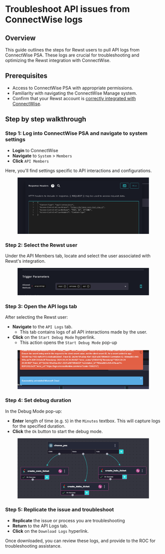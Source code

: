 # Troubleshoot API issues from ConnectWise logs

## Overview

This guide outlines the steps for Rewst users to pull API logs from ConnectWise PSA. These logs are crucial for troubleshooting and optimizing the Rewst integration with ConnectWise.

## Prerequisites

* Access to ConnectWise PSA with appropriate permissions.
* Familiarity with navigating the ConnectWise Manage system.
* Confirm that your Rewst account is [correctly integrated with ConnectWise](connectwise-integration-setup.md).

## Step by step walkthrough

### Step 1: Log into ConnectWise PSA and navigate to system settings

* **Login** to ConnectWise
* **Navigate** to `System` > `Members`
* **Click** `API Members`

Here, you'll find settings specific to API interactions and configurations.

<figure><img src="../../../../.gitbook/assets/image (1) (1).png" alt=""><figcaption></figcaption></figure>

### Step 2: Select the Rewst user

Under the API Members tab, locate and select the user associated with Rewst's integration.

<figure><img src="../../../../.gitbook/assets/image (2).png" alt=""><figcaption></figcaption></figure>

### **Step 3: Open the API logs tab**

After selecting the Rewst user:

* **Navigate** to the `API Logs` tab.
  * This tab contains logs of all API interactions made by the user.
* **Click** on the `Start Debug Mode` hyperlink.
  * This action opens the `Start Debug Mode` pop-up

<figure><img src="../../../../.gitbook/assets/image (3).png" alt=""><figcaption></figcaption></figure>

### Step 4: Set debug duration

In the Debug Mode pop-up:

* **Enter** length of time (e.g. `5`) in the `Minutes` textbox. This will capture logs for the specified duration.
* **Click** the `Ok` button to start the debug mode.

<figure><img src="../../../../.gitbook/assets/image (4).png" alt=""><figcaption></figcaption></figure>

### Step 5: Replicate the issue and troubleshoot

* **Replicate** the issue or process you are troubleshooting
* **Return** to the API Logs tab.
* **Click** on the `Download Logs` hyperlink.&#x20;

Once downloaded, you can review these logs, and provide to the ROC for troubleshooting assistance.

